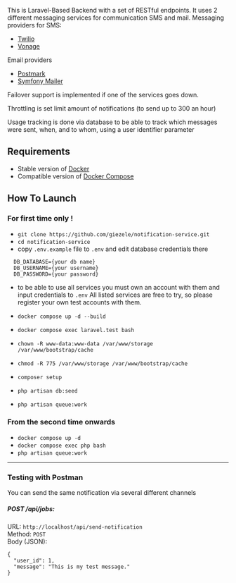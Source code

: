 This is Laravel-Based Backend with a set of RESTful endpoints. It uses 2 different messaging services for communication SMS and mail.
Messaging providers for SMS:
- [Twilio](https://laravel-notification-channels.com/twilio/#contents)
- [Vonage](https://www.vonage.com/)  

Email providers
- [Postmark](https://postmarkapp.com/)
- [Symfony Mailer](https://symfony.com/doc/7.0/mailer.html)

Failover support is implemented if one of the services goes down.  

Throttling is set limit amount of notifications (to send up to 300 an hour)  

Usage tracking is done via database to be able to track which messages were sent, when, and to whom, using a user identifier parameter

## Requirements
- Stable version of [Docker](https://docs.docker.com/engine/install/)
- Compatible version of [Docker Compose](https://docs.docker.com/compose/install/#install-compose)

## How To Launch

### For first time only !
- `git clone https://github.com/giezele/notification-service.git`
- `cd notification-service`
- copy `.env.example` file to `.env` and edit database credentials there
```
  DB_DATABASE={your db name}
  DB_USERNAME={your username}
  DB_PASSWORD={your password}
  ```
- to be able to use all services you must own an account with them and input credentials to `.env` All listed services are free to try, so please register your own test accounts with them.  

- `docker compose up -d --build`
- `docker compose exec laravel.test bash`
- `chown -R www-data:www-data /var/www/storage /var/www/bootstrap/cache`
- `chmod -R 775 /var/www/storage /var/www/bootstrap/cache`
- `composer setup`
- `php artisan db:seed`
- `php artisan queue:work`

### From the second time onwards
- `docker compose up -d`
- `docker compose exec php bash`
- `php artisan queue:work`

***
### Testing with Postman

You can send the same notification via several different channels

##### POST /api/jobs:


URL: `http://localhost/api/send-notification`  
Method: `POST`  
Body (JSON):
```
{
  "user_id": 1,
  "message": "This is my test message."
}

